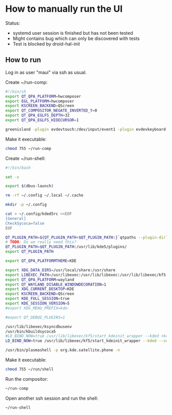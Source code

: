 How to manually run the UI
==========================

Status:

* systemd user session is finished but has not been tested
* Might contains bug which can only be discovered with tests
* Test is blocked by droid-hal-init

## How to run

Log in as user "maui" via ssh as usual.

Create ~/run-comp:

```sh
#!/bin/sh
export QT_QPA_PLATFORM=hwcomposer
export EGL_PLATFORM=hwcomposer
export KSCREEN_BACKEND=QScreen
export QT_COMPOSITOR_NEGATE_INVERTED_Y=0
export QT_QPA_EGLFS_DEPTH=32
export QT_QPA_EGLFS_HIDECURSOR=1

greenisland -plugin evdevtouch:/dev/input/event1 -plugin evdevkeyboard:keymap=/usr/share/qt5/keymaps/droid.qmap -p org.kde.satellite.compositor.phone
```

Make it executable:

```sh
chmod 755 ~/run-comp
```

Create ~/run-shell:

```sh
#!/bin/bash

set -x

export $(dbus-launch)

rm -rf ~/.config ~/.local ~/.cache

mkdir -p ~/.config

cat > ~/.config/kded5rc <<EOF
[General]
CheckSycoca=false
EOF

QT_PLUGIN_PATH=${QT_PLUGIN_PATH+$QT_PLUGIN_PATH:}`qtpaths --plugin-dir`
# TODO: Do we really need this?
QT_PLUGIN_PATH=$QT_PLUGIN_PATH:/usr/lib/kde5/plugins/
export QT_PLUGIN_PATH

export QT_QPA_PLATFORMTHEME=KDE

export XDG_DATA_DIRS=/usr/local/share:/usr/share
export LIBEXEC_PATH=/usr/libexec:/usr/lib/libexec:/usr/lib/libexec/kf5
export QT_QPA_PLATFORM=wayland
export QT_WAYLAND_DISABLE_WINDOWDECORATION=1
export XDG_CURRENT_DESKTOP=KDE
export KSCREEN_BACKEND=QScreen
export KDE_FULL_SESSION=true
export KDE_SESSION_VERSION=5
#export XDG_MENU_PREFIX=kde-

#export QT_DEBUG_PLUGINS=1

/usr/lib/libexec/ksyncdbusenv
/usr/bin/kbuildsycoca5
#LD_BIND_NOW=true /usr/lib/libexec/kf5/start_kdeinit_wrapper --kded +kcminit_startup
LD_BIND_NOW=true /usr/lib/libexec/kf5/start_kdeinit_wrapper --kded --suicide

/usr/bin/plasmashell -p org.kde.satellite.phone -n
```

Make it executable:

```sh
chmod 755 ~/run/shell
```

Run the compositor:

```sh
~/run-comp
```

Open another ssh session and run the shell:

```sh
~/run-shell
```
